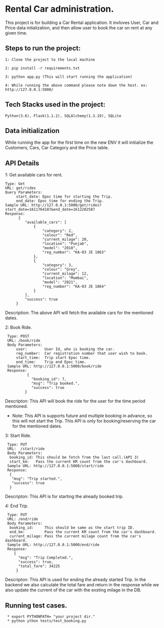 
# Rental Car administration.

   This project is for building a Car Rental application. It invloves User, Car and Price data intialization, and then allow user to book the car on rent at any given time.

## Steps to run the project:
```
1: Clone the project to the local machine

2: pip install -r requirements.txt

3: python app.py (This will start running the application)

4: While running the above command please note down the host. ex: http://127.0.0.1:5000/
```

## Tech Stacks used in the project:
    Python(3.6), Flask(1.1.2), SQLAlchemy(1.3.19), SQLite
    

## Data initialization

   While running the app for the first time on the new ENV it will initialize the Customers, Cars, Car Category and the Price table.


## API Details

1:  Get available cars for rent.

    Type: Get
    URL: get/rides
    Query Parameters: 
         start_date: Epoc time for starting the Trip.
         end_date: Epoc time for ending the Trip.
    Sample URL: http://127.0.0.1:5000/get/rides?start_date=1611764187&end_date=1612282587
    Response:
          {
             "available_cars": [
                 {
                     "category": 2,
                     "colour": "Red",
                     "current_milage": 20,
                     "location": "Punjab",
                     "model": "2018",
                     "reg_number": "KA-03 JE 1863"
                 },
                 {
                     "category": 3,
                     "colour": "Grey",
                     "current_milage": 12,
                     "location": "Mumbai",
                     "model": "2021",
                     "reg_number": "KA-03 JE 1864"
                 }
             ],
             "success": true
         }

  Description: The above API will fetch the available cars for the mentioned dates.
    
 2: Book Ride.
 
     Type: POST
     URL: /book/ride
     Body Parameters:
         user:        User Id, who is booking the car.
         reg_number:  Car registration number that user wish to book.
         start_time:  Trip start Epoc time.
         end_time:    Trip end Epoc time. 
     Sample URL: http://127.0.0.1:5000/book/ride
     Response:
              {
                "booking_id": 7,
                "msg": "Trip booked.",
                "success": true
             }

   Descripton: This API will book the ride for the user for the time period mentioned.
   * Note: This API is supports future and multiple booking in advance, so this will not start the Trip. This API is only for booking/reserving the car for the mentioned dates.

3: Start Ride.

     Type: PUT
     URL:  /start/ride
     Body Parameters:
      booking_id: This should be fetch from the last call.(API 3)
      start_km:   Pass the current KM count from the car's dashboard.
     Sample URL: http://127.0.0.1:5000/start/ride
     Response:
      {
       "msg": "Trip started.",
       "success": true
      }
   Descripton: This API is for starting the already booked trip.
  
4: End Trip.

     Type: PUT
     URL: /end/ride
     Body Parameters:
      booking_id:     This should be same as the start trip ID.
      end_km:         Pass the current KM count from the car's dashboard.
      current_milage: Pass the current milage count from the car's dashboard.
     Sample URL: http://127.0.0.1:5000/end/ride
     Response:
        {
          "msg": "Trip Completed.",
          "success": true,
          "total_fare": 34225
         }
      
   Descripton: This API is used for ending the already started Trip. In the backend we also calculate the total fare and return in the response while we also update the current of the car with the exsting milage in the DB.
     
## Running test cases.
     * export PYTHONPATH= "your project dir."
     * python ython tests/test_booking.py
